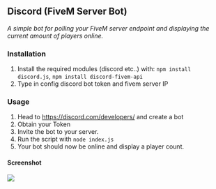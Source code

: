 ## Discord (FiveM Server Bot)
*A simple bot for polling your FiveM server endpoint and displaying the current amount of players online.*

### Installation
1. Install the required modules (discord etc..) with:  `npm install discord.js`, `npm install discord-fivem-api`
2. Type in config discord bot token and fivem server IP

### Usage
1. Head to https://discord.com/developers/ and create a bot
2. Obtain your Token
3. Invite the bot to your server.
4. Run the script with `node index.js`
5. Your bot should now be online and display a player count.

#### Screenshot
![](https://imgur.com/a/RufNBqO.png)
